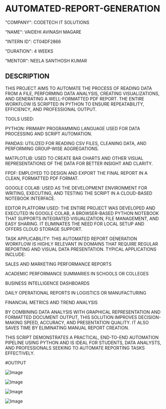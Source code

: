 # AUTOMATED-REPORT-GENERATION

"COMPANY": CODETECH IT SOLUTIONS

"NAME": VAIDEHI AVINASH MAGARE

"INTERN ID": CT04DF2866

"DURATION": 4 WEEKS

"MENTOR": NEELA SANTHOSH KUMAR

## DESCRIPTION

THIS PROJECT AIMS TO AUTOMATE THE PROCESS OF READING DATA FROM A FILE, PERFORMING DATA ANALYSIS, CREATING VISUALIZATIONS, AND GENERATING A WELL-FORMATTED PDF REPORT. THE ENTIRE WORKFLOW IS SCRIPTED IN PYTHON TO ENSURE REPEATABILITY, EFFICIENCY, AND PROFESSIONAL OUTPUT.

TOOLS USED:

PYTHON: PRIMARY PROGRAMMING LANGUAGE USED FOR DATA PROCESSING AND SCRIPT AUTOMATION.

PANDAS: UTILIZED FOR READING CSV FILES, CLEANING DATA, AND PERFORMING GROUP-WISE AGGREGATIONS.

MATPLOTLIB: USED TO CREATE BAR CHARTS AND OTHER VISUAL REPRESENTATIONS OF THE DATA FOR BETTER INSIGHT AND CLARITY.

FPDF: EMPLOYED TO DESIGN AND EXPORT THE FINAL REPORT IN A CLEAN, FORMATTED PDF FORMAT.

GOOGLE COLAB: USED AS THE DEVELOPMENT ENVIRONMENT FOR WRITING, EXECUTING, AND TESTING THE SCRIPT IN A CLOUD-BASED NOTEBOOK INTERFACE.

EDITOR PLATFORM USED:
THE ENTIRE PROJECT WAS DEVELOPED AND EXECUTED IN GOOGLE COLAB, A BROWSER-BASED PYTHON NOTEBOOK THAT SUPPORTS INTEGRATED VISUALIZATION, FILE MANAGEMENT, AND EASY SHARING. IT ELIMINATES THE NEED FOR LOCAL SETUP AND OFFERS CLOUD STORAGE SUPPORT.

TASK APPLICABILITY:
THIS AUTOMATED REPORT GENERATION WORKFLOW IS HIGHLY RELEVANT IN DOMAINS THAT REQUIRE REGULAR REPORTING AND VISUAL DATA PRESENTATION. TYPICAL APPLICATIONS INCLUDE:

SALES AND MARKETING PERFORMANCE REPORTS

ACADEMIC PERFORMANCE SUMMARIES IN SCHOOLS OR COLLEGES

BUSINESS INTELLIGENCE DASHBOARDS

DAILY OPERATIONAL REPORTS IN LOGISTICS OR MANUFACTURING

FINANCIAL METRICS AND TREND ANALYSIS

BY COMBINING DATA ANALYSIS WITH GRAPHICAL REPRESENTATION AND FORMATTED DOCUMENT OUTPUT, THIS SOLUTION IMPROVES DECISION-MAKING SPEED, ACCURACY, AND PRESENTATION QUALITY. IT ALSO SAVES TIME BY ELIMINATING MANUAL REPORT CREATION.

THIS SCRIPT DEMONSTRATES A PRACTICAL, END-TO-END AUTOMATION PIPELINE USING PYTHON AND IS IDEAL FOR STUDENTS, DATA ANALYSTS, AND PROFESSIONALS SEEKING TO AUTOMATE REPORTING TASKS EFFECTIVELY.

#OUTPUT

![Image](https://github.com/user-attachments/assets/427c1baf-bbdf-4379-8f0e-e5743d1e35d6)

![Image](https://github.com/user-attachments/assets/993637d6-c34c-450a-8d02-fa3d1601cc50)

![Image](https://github.com/user-attachments/assets/ea25bf66-a37b-497d-a6a2-8bdff287936b)

![Image](https://github.com/user-attachments/assets/b264ffec-37e7-47f4-937e-6f04dcbdbf5f)
